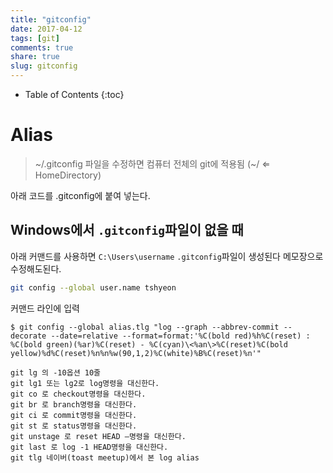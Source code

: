 ```yaml
---
title: "gitconfig"
date: 2017-04-12
tags: [git]
comments: true
share: true
slug: gitconfig
---
```


- Table of Contents
  {:toc}

# Alias

> ~/.gitconfig 파일을 수정하면 컴퓨터 전체의 git에 적용됨 (~/ ⇐ HomeDirectory)

아래 코드를 .gitconfig에 붙여 넣는다.

<script src="https://gist.github.com/qvil/d8d4efca409f0f4f1e825f9535ca7476.js"></script>

## Windows에서 `.gitconfig`파일이 없을 때

아래 커맨드를 사용하면 `C:\Users\username` `.gitconfig`파일이 생성된다 메모장으로 수정해도된다.

```sh
git config --global user.name tshyeon
```

커맨드 라인에 입력

```
$ git config --global alias.tlg "log --graph --abbrev-commit --decorate --date=relative --format=format:'%C(bold red)%h%C(reset) : %C(bold green)(%ar)%C(reset) - %C(cyan)\<%an\>%C(reset)%C(bold yellow)%d%C(reset)%n%n%w(90,1,2)%C(white)%B%C(reset)%n'"
```

```
git lg 의 -10옵션 10줄
git lg1 또는 lg2로 log명령을 대신한다.
git co 로 checkout명령을 대신한다.
git br 로 branch명령을 대신한다.
git ci 로 commit명령을 대신한다.
git st 로 status명령을 대신한다.
git unstage 로 reset HEAD –명령을 대신한다.
git last 로 log -1 HEAD명령을 대신한다.
git tlg 네이버(toast meetup)에서 본 log alias
```

